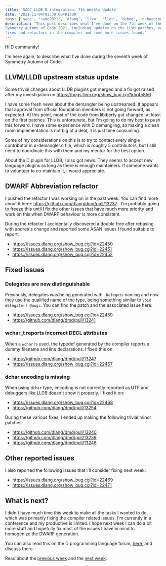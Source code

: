 ```yaml
---
title: 'SAOC LLDB D integration: 7th Weekly Update'
date: '2021-11-04T01:39:00+01:00'
tags: ['saoc', 'saoc2021', 'dlang', 'llvm', 'lldb', 'debug', 'debugging', 'dwarf']
description: "This post describes what I've done on the 7th week of the
Symmetry Autumn of Code 2021, including updates on the LLVM patches, various
fixes and refactors in the compiler and some more issues found."
---
```


Hi D community!

I'm here again, to describe what I've done during the seventh week of Symmetry
Autumn of Code.

## LLVM/LLDB upstream status update

Some trivial changes about LLDB plugins got merged and a fix got raised after
my investigation on https://bugs.llvm.org/show_bug.cgi?id=45856 .

I have some fresh news about the demangler being upstreamed. It appears that
approval from official foundation members is not going forward, as expected. At
this point, most of the code from libiberty got changed, at least on the first
patches. This is unfortunate, but I'm going to do my best to push this forward.
I have some experience with D demangling, so making a clean room implementation
is not big of a deal, it is just time consuming.

Some of my considerations on this is to try to contact every single contributor
in d-demangler.c file, which is roughly 5 contributors, but I still need to
coordinate this with them and my mentor for the best option.

About the D plugin for LLDB, I also got news. They seems to accept new language
plugins as long as there is enough maintainers. If someone wants to volunteer
to co-maintain it, I would appreciate.

## DWARF Abbreviation refactor

I pushed the refactor I was working on in the past week. You can find more
about it here: https://github.com/dlang/dmd/pull/13237 . I'm probably going to
freeze this until I fix the other issues that have much more priority and work
on this when DWARF behaviour is more consistent.

During the refactor I accidentally discovered a double free after rebasing with
andrea's change and reported some ASAN issues I found suitable to report:

- https://issues.dlang.org/show_bug.cgi?id=22450
- https://issues.dlang.org/show_bug.cgi?id=22451
- https://issues.dlang.org/show_bug.cgi?id=22452

## Fixed issues

### Delegates are now distinguishable

Previously, delegates was being generated with `_Delegate` naming and now they
use the qualified name of the type, being something similar to `void delegate()
@nogc`. You can find the patch and the associated issue here:

- https://issues.dlang.org/show_bug.cgi?id=22459
- https://github.com/dlang/dmd/pull/13241

### wchar_t reports incorrect DECL attributes

When a `wchar` is used, the typedef generated by the compiler reports a dummy
filename and line declarations. I fixed this on:
- https://github.com/dlang/dmd/pull/13247
- https://issues.dlang.org/show_bug.cgi?id=22467

### dchar encoding is missing

When using `dchar` type, encoding is not correctly reported as UTF and
debuggers like LLDB doesn't show it properly. I fixed it on:
- https://issues.dlang.org/show_bug.cgi?id=22468
- https://github.com/dlang/dmd/pull/13254

During these various fixes, I ended up making the following trivial minor
patches:

- https://github.com/dlang/dmd/pull/13240
- https://github.com/dlang/dmd/pull/13239
- https://github.com/dlang/dmd/pull/13246

## Other reported issues

I also reported the following issues that I'll consider fixing next week:

- https://issues.dlang.org/show_bug.cgi?id=22469
- https://issues.dlang.org/show_bug.cgi?id=22471

## What is next?

I didn't have much time this week to make all the tasks I wanted to do, which
was primarily fixing the compiler related issues. I'm currently in a conference
and my productive is limited. I hope next week I can do a bit more stuff and
hopefully fix most of the issues I have in mind to homogenize the DWARF
generation.

You can also read this on the D programming language forum,
[here](https://forum.dlang.org/thread/mailman.559.1636001080.11670.digitalmars-d@puremagic.com),
and discuss there.

Read about the [previous week](../d-saoc-2021-06/) and the [next
week](../d-saoc-2021-08/).
